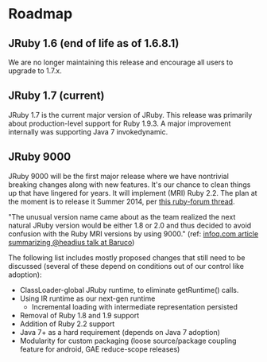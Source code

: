 Roadmap
=======

JRuby 1.6 (end of life as of 1.6.8.1)
--------------------------

We are no longer maintaining this release and encourage all users to upgrade to 1.7.x.

JRuby 1.7 (current)
--------------------------

JRuby 1.7 is the current major version of JRuby.   This release was primarily about production-level support for Ruby 1.9.3.  A major improvement internally was supporting Java 7 invokedynamic.

JRuby 9000
------------------

JRuby 9000 will be the first major release where we have nontrivial breaking changes along with new features. It's our chance to clean things up that have lingered for years. It will implement (MRI) Ruby 2.2. The plan at the moment is to release it Summer 2014, per [this ruby-forum thread](https://www.ruby-forum.com/topic/4423122).

"The unusual version name came about as the team realized the next natural JRuby version would be either 1.8 or 2.0 and thus decided to avoid confusion with the Ruby MRI versions by using 9000." (ref: [infoq.com article summarizing @headius talk at Baruco](http://www.infoq.com/news/2013/09/jruby-9k))

The following list includes mostly proposed changes that still need to be discussed (several of these depend on conditions out of our control like adoption):

* ClassLoader-global JRuby runtime, to eliminate getRuntime() calls.
* Using IR runtime as our next-gen runtime
  * Incremental loading with intermediate representation persisted
* Removal of Ruby 1.8 and 1.9 support
* Addition of Ruby 2.2 support
* Java 7+ as a hard requirement (depends on Java 7 adoption)
* Modularity for custom packaging (loose source/package coupling feature for android, GAE reduce-scope releases) 